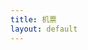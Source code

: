 ```yaml
---
title: 机票
layout: default
---
```

<div id="thisMonth" style="width: 100%;height:400px;margin-bottom:100px;"></div>
<div id="nextMonth" style="width: 100%;height:400px;"></div>
<script src="/assets/lib/echarts.min.js"></script>
<script src="/assets/lib/xjjfly.api.flight.js"></script>
<script type="text/javascript">
window.addEventListener('load',function(){
    var thisMonth = new Date;
    var nextMonth = new Date;
    nextMonth.setDate(1);
    nextMonth.setMonth(thisMonth.getMonth()+1);
    
    var thisMonthChart = new Flight("thisMonth", thisMonth, Flight.airline);
    var nextMonthChart = new Flight("nextMonth", nextMonth, Flight.airline);
    thisMonthChart.init().fetch();
    nextMonthChart.init().fetch();
})
</script>
